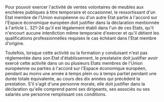 Pour pouvoir exercer l'activité de ventes volontaires de meubles aux enchères publiques à titre temporaire et occasionnel, le ressortissant d'un Etat membre de l'Union européenne ou d'un autre Etat partie à l'accord sur l'Espace économique européen doit justifier dans la déclaration mentionnée à l'article L. 321-24 qu'il est légalement établi dans l'un de ces Etats, qu'il n'encourt aucune interdiction même temporaire d'exercer et qu'il détient les qualifications professionnelles requises le cas échéant dans l'Etat membre d'origine.

Toutefois, lorsque cette activité ou la formation y conduisant n'est pas réglementée dans son Etat d'établissement, le prestataire doit justifier avoir exercé cette activité dans un ou plusieurs Etats membres de l'Union européenne ou parties à l'accord sur l'Espace économique européen, pendant au moins une année à temps plein ou à temps partiel pendant une durée totale équivalente, au cours des dix années qui précèdent la prestation. S'il s'agit d'une personne morale, elle doit justifier dans la déclaration qu'elle comprend parmi ses dirigeants, ses associés ou ses salariés une personne remplissant ces conditions.

